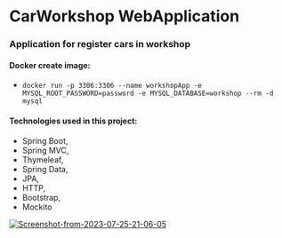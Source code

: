 # CarWorkshop WebApplication
### Application for register cars in workshop
#### Docker create image:
* `docker run -p 3306:3306 --name workshopApp -e MYSQL_ROOT_PASSWORD=password -e MYSQL_DATABASE=workshop --rm -d mysql`

#### Technologies used in this project:
* Spring Boot,
* Spring MVC,
* Thymeleaf,
* Spring Data,
* JPA,
* HTTP,
* Bootstrap,
* Mockito


<a href="https://ibb.co/8DJ9nmS"><img src="https://i.ibb.co/hRkVxgt/Screenshot-from-2023-07-25-21-06-05.png" alt="Screenshot-from-2023-07-25-21-06-05" border="0" /></a>
